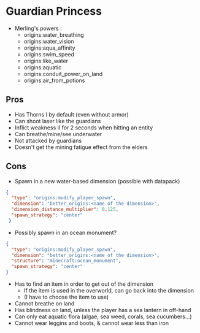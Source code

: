 # Guardian Princess

- Merling's powers :
    - origins:water_breathing
    - origins:water_vision
    - origins:aqua_affinity
    - origins:swim_speed
    - origins:like_water
    - origins:aquatic
    - origins:conduit_power_on_land
    - origins:air_from_potions

## Pros

- Has Thorns I by default (even without armor)
- Can shoot laser like the guardians
- Inflict weakness II for 2 seconds when hitting an entity
- Can breathe/mine/see underwater
- Not attacked by guardians
- Doesn't get the mining fatigue effect from the elders

## Cons
- Spawn in a new water-based dimension (possible with datapack)
```JSON  
{
  "type": "origins:modify_player_spawn",
  "dimension": "better_origins:<name of the dimension>",
  "dimension_distance_multiplier": 0.125,
  "spawn_strategy": "center"
 }
```
- Possibly spawn in an ocean monument?
```JSON
{
  "type": "origins:modify_player_spawn",
  "dimension": "better_origins:<name of the dimension>",
  "structure": "minecraft:ocean_monument",
  "spawn_strategy": "center"
}
```
- Has to find an item in order to get out of the dimension
    - If the item is used in the overworld, can go back into the dimension
    - (I have to choose the item to use)
- Cannot breathe on land
- Has blindness on land, unless the player has a sea lantern in off-hand
- Can only eat aquatic flora (algae, sea weed, corals, sea cucumbers...)
- Cannot wear leggins and boots, & cannot wear less than iron
